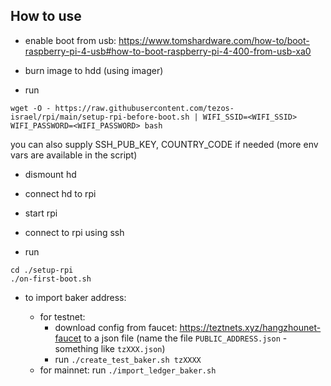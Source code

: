 ## How to use

- enable boot from usb: https://www.tomshardware.com/how-to/boot-raspberry-pi-4-usb#how-to-boot-raspberry-pi-4-400-from-usb-xa0

- burn image to hdd (using imager)

- run

```shell
wget -O - https://raw.githubusercontent.com/tezos-israel/rpi/main/setup-rpi-before-boot.sh | WIFI_SSID=<WIFI_SSID> WIFI_PASSWORD=<WIFI_PASSWORD> bash
```

you can also supply SSH_PUB_KEY, COUNTRY_CODE if needed (more env vars are available in the script)

- dismount hd

- connect hd to rpi
- start rpi

- connect to rpi using ssh

- run

```
cd ./setup-rpi
./on-first-boot.sh
```

- to import baker address:

  - for testnet:
    - download config from faucet: https://teztnets.xyz/hangzhounet-faucet to a json file (name the file `PUBLIC_ADDRESS.json` - something like `tzXXX.json`)
    - run `./create_test_baker.sh tzXXXX`
  - for mainnet: run `./import_ledger_baker.sh`

